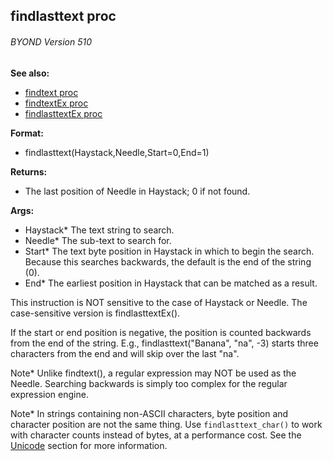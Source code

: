 ## findlasttext proc 
###### BYOND Version 510
**See also:**
*   [findtext proc](/ref/proc/findtext.md) 
*   [findtextEx proc](/ref/proc/findtextEx.md) 
*   [findlasttextEx proc](/ref/proc/findlasttextEx.md) 
<!-- -->
**Format:**
*   findlasttext(Haystack,Needle,Start=0,End=1)
<!-- -->
**Returns:**
*   The last position of Needle in Haystack; 0 if not found.
<!-- -->
**Args:**
*   Haystack* The text string to search.
*   Needle* The sub-text to search for.
*   Start* The text byte position in Haystack in which to begin the
    search. Because this searches backwards, the default is the end of
    the string (0).
*   End* The earliest position in Haystack that can be matched as a
    result.


This instruction is NOT sensitive to the case of Haystack or
Needle. The case-sensitive version is findlasttextEx(). 

If the
start or end position is negative, the position is counted backwards
from the end of the string. E.g., findlasttext(\"Banana\", \"na\", -3)
starts three characters from the end and will skip over the last \"na\".


Note* Unlike findtext(), a regular expression may NOT be used
as the Needle. Searching backwards is simply too complex for the regular
expression engine. 

Note* In strings containing non-ASCII
characters, byte position and character position are not the same thing.
Use `findlasttext_char()` to work with character counts instead of
bytes, at a performance cost. See the [Unicode](/ref/%7Bnotes%7D/Unicode.md) section for more information.